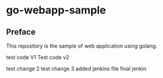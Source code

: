 # go-webapp-sample



## Preface
This repository is the sample of web application using golang.

test code V1
Test code v2

test change 2
test change 3
added jenkins file
final jenkin

